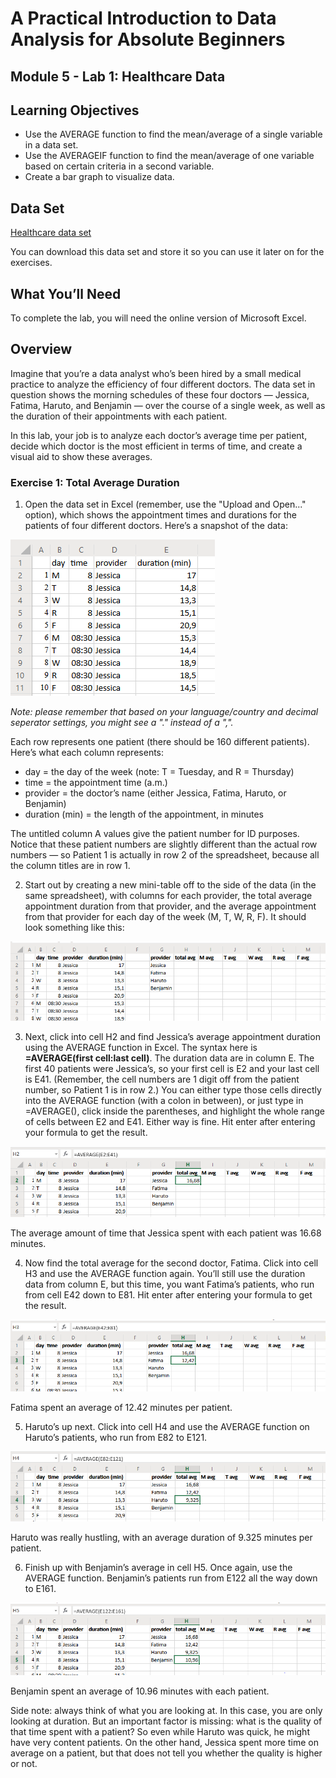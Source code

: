 # A Practical Introduction to Data Analysis for Absolute Beginners

## Module 5 - Lab 1: Healthcare Data

## Learning Objectives

* Use the AVERAGE function to find the mean/average of a single variable in a data set.
* Use the AVERAGEIF function to find the mean/average of one variable based on certain criteria in a second variable.
* Create a bar graph to visualize data.

## Data Set

[Healthcare data set](Module%205%20Lab%20Healthcare%20-%20healthcare%20data.xlsx)

You can download this data set and store it so you can use it later on for the exercises.

## What You’ll Need

To complete the lab, you will need the online version of Microsoft Excel.

## Overview

Imagine that you’re a data analyst who’s been hired by a small medical practice to analyze the efficiency of four different doctors. The data set in question shows the morning schedules of these four doctors — Jessica, Fatima, Haruto, and Benjamin — over the course of a single week, as well as the duration of
their appointments with each patient.

In this lab, your job is to analyze each doctor’s average time per patient, decide which doctor is the most efficient in terms of time, and create a visual aid to show these averages.

### Exercise 1: Total Average Duration

1. Open the data set in Excel (remember, use the "Upload and Open..." option), which shows the appointment times and durations for the patients of four different doctors. Here’s a snapshot of the data:

![Healthcare data](img/2020-07-24-07-28-28.png)

*Note: please remember that based on your language/country and decimal seperator settings, you might see a "." instead of a ",".*

Each row represents one patient (there should be 160 different patients). Here’s what each column represents:

* day = the day of the week (note: T = Tuesday, and R = Thursday)
* time = the appointment time (a.m.)
* provider = the doctor’s name (either Jessica, Fatima, Haruto, or Benjamin)
* duration (min) = the length of the appointment, in minutes

The untitled column A values give the patient number for ID purposes. Notice that these patient numbers are slightly different than the actual row numbers — so Patient 1 is actually in row 2 of the spreadsheet, because all the column titles are in row 1.

2. Start out by creating a new mini-table off to the side of the data (in the same spreadsheet), with columns for each provider, the total average appointment duration from that provider, and the average appointment from that provider for each day of the week (M, T, W, R, F). It should look something like this:

![Creating mini table](img/2020-07-24-07-33-47.png)

3. Next, click into cell H2 and find Jessica’s average appointment duration using the AVERAGE function in Excel. The syntax here is **=AVERAGE(first cell:last cell)**. The duration data are in column E.
The first 40 patients were Jessica’s, so your first cell is E2 and your last cell is E41. (Remember, the cell numbers are 1 digit off from the patient number, so Patient 1 is in row 2.) You can either type those cells directly into the AVERAGE function (with a colon in between), or just type in =AVERAGE(), click inside the parentheses, and highlight the whole range of cells between E2 and E41. Either way is fine. Hit enter after entering your formula to get the result.

![Average Jessica](img/2020-07-24-07-36-32.png)

The average amount of time that Jessica spent with each patient was 16.68 minutes.

4. Now find the total average for the second doctor, Fatima. Click into cell H3 and use the AVERAGE function again. You’ll still use the duration data from column E, but this time, you want Fatima’s patients, who run from cell E42 down to E81. Hit enter after entering your formula to get the result.

![Average Fatima](img/2020-07-24-07-38-52.png)

Fatima spent an average of 12.42 minutes per patient.

5. Haruto’s up next. Click into cell H4 and use the AVERAGE function on Haruto’s patients, who run from E82 to E121.

![Average Haruto](img/2020-07-24-07-40-21.png)

Haruto was really hustling, with an average duration of 9.325 minutes per patient.

6. Finish up with Benjamin’s average in cell H5. Once again, use the AVERAGE function. Benjamin’s patients run from E122 all the way down to E161.

![Average Benjaming](img/2020-07-24-07-41-32.png)

Benjamin spent an average of 10.96 minutes with each patient.

Side note: always think of what you are looking at. In this case, you are only looking at duration. But an important factor is missing: what is the quality of that time spent with a patient? So even while Haruto was quick, he might have very content patients. On the other hand, Jessica spent more time on average on a patient, but that does not tell you whether the quality is higher or not.
